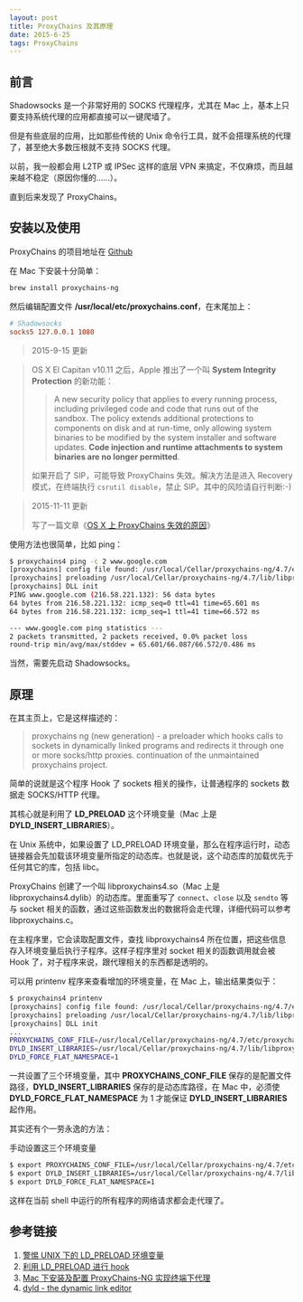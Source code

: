 ```yaml
---
layout: post
title: ProxyChains 及其原理
date: 2015-6-25
tags: ProxyChains
---
```



## 前言

Shadowsocks 是一个非常好用的 SOCKS 代理程序，尤其在 Mac 上，基本上只要支持系统代理的应用都直接可以一键爬墙了。

但是有些底层的应用，比如那些传统的 Unix 命令行工具，就不会搭理系统的代理了，甚至绝大多数压根就不支持 SOCKS 代理。

以前，我一般都会用 L2TP 或 IPSec 这样的底层 VPN 来搞定，不仅麻烦，而且越来越不稳定（原因你懂的……）。

直到后来发现了 ProxyChains。

## 安装以及使用

ProxyChains 的项目地址在 [Github](https://github.com/rofl0r/proxychains-ng)

在 Mac 下安装十分简单：

``` bash
brew install proxychains-ng
```

然后编辑配置文件 **/usr/local/etc/proxychains.conf**，在末尾加上：

``` conf
# Shadowsocks
socks5 127.0.0.1 1080
```

> 2015-9-15 更新


> OS X El Capitan v10.11 之后，Apple 推出了一个叫 **System Integrity Protection** 的新功能：
> 
> > A new security policy that applies to every running process, including privileged code and code that runs out of the sandbox. The policy extends additional protections to components on disk and at run-time, only allowing system binaries to be modified by the system installer and software updates. **Code injection and runtime attachments to system binaries are no longer permitted**.
> 
> 如果开启了 SIP，可能导致 ProxyChains 失效。解决方法是进入 Recovery 模式，在终端执行 `csrutil disable`，禁止 SIP。其中的风险请自行判断:-)


> 2015-11-11 更新
> 
> 写了一篇文章《[OS X 上 ProxyChains 失效的原因](proxychains_not_work.html)》

使用方法也很简单，比如 ping：

``` bash
$ proxychains4 ping -c 2 www.google.com
[proxychains] config file found: /usr/local/Cellar/proxychains-ng/4.7/etc/proxychains.conf
[proxychains] preloading /usr/local/Cellar/proxychains-ng/4.7/lib/libproxychains4.dylib
[proxychains] DLL init
PING www.google.com (216.58.221.132): 56 data bytes
64 bytes from 216.58.221.132: icmp_seq=0 ttl=41 time=65.601 ms
64 bytes from 216.58.221.132: icmp_seq=1 ttl=41 time=66.572 ms

--- www.google.com ping statistics ---
2 packets transmitted, 2 packets received, 0.0% packet loss
round-trip min/avg/max/stddev = 65.601/66.087/66.572/0.486 ms
```

当然，需要先启动 Shadowsocks。

## 原理

在其主页上，它是这样描述的：

> proxychains ng (new generation) - a preloader which hooks calls to sockets in dynamically linked programs and redirects it through one or more socks/http proxies. continuation of the unmaintained proxychains project.

简单的说就是这个程序 Hook 了 sockets 相关的操作，让普通程序的 sockets 数据走 SOCKS/HTTP 代理。

其核心就是利用了 **LD\_PRELOAD** 这个环境变量（Mac 上是 **DYLD\_INSERT\_LIBRARIES**）。

在 Unix 系统中，如果设置了 LD\_PRELOAD 环境变量，那么在程序运行时，动态链接器会先加载该环境变量所指定的动态库。也就是说，这个动态库的加载优先于任何其它的库，包括 libc。

ProxyChains 创建了一个叫 libproxychains4.so（Mac 上是 libproxychains4.dylib）的动态库。里面重写了 `connect`、`close` 以及 `sendto` 等与 socket 相关的函数，通过这些函数发出的数据将会走代理，详细代码可以参考 libproxychains.c。

在主程序里，它会读取配置文件，查找 libproxychains4 所在位置，把这些信息存入环境变量后执行子程序。这样子程序里对 socket 相关的函数调用就会被 Hook 了，对子程序来说，跟代理相关的东西都是透明的。

可以用 printenv 程序来查看增加的环境变量，在 Mac 上，输出结果类似于：

``` bash
$ proxychains4 printenv
[proxychains] config file found: /usr/local/Cellar/proxychains-ng/4.7/etc/proxychains.conf
[proxychains] preloading /usr/local/Cellar/proxychains-ng/4.7/lib/libproxychains4.dylib
[proxychains] DLL init
...
PROXYCHAINS_CONF_FILE=/usr/local/Cellar/proxychains-ng/4.7/etc/proxychains.conf
DYLD_INSERT_LIBRARIES=/usr/local/Cellar/proxychains-ng/4.7/lib/libproxychains4.dylib
DYLD_FORCE_FLAT_NAMESPACE=1
```

一共设置了三个环境变量，其中 **PROXYCHAINS\_CONF\_FILE** 保存的是配置文件路径，**DYLD\_INSERT\_LIBRARIES** 保存的是动态库路径，在 Mac 中，必须使**DYLD\_FORCE\_FLAT\_NAMESPACE** 为 1 才能保证 **DYLD\_INSERT\_LIBRARIES** 起作用。

其实还有个一劳永逸的方法：

手动设置这三个环境变量

``` bash
$ export PROXYCHAINS_CONF_FILE=/usr/local/Cellar/proxychains-ng/4.7/etc/proxychains.conf
$ export DYLD_INSERT_LIBRARIES=/usr/local/Cellar/proxychains-ng/4.7/lib/libproxychains4.dylib
$ export DYLD_FORCE_FLAT_NAMESPACE=1
```

这样在当前 shell 中运行的所有程序的网络请求都会走代理了。

## 参考链接

1. [警惕 UNIX 下的 LD_PRELOAD 环境变量](http://blog.csdn.net/haoel/article/details/1602108)
2. [利用 LD_PRELOAD 进行 hook](http://hbprotoss.github.io/posts/li-yong-ld_preloadjin-xing-hook.html)
3. [Mac 下安装及配置 ProxyChains-NG 实现终端下代理](http://www.dreamxu.com/proxychains-ng/)
4. [dyld - the dynamic link editor](https://developer.apple.com/library/mac/documentation/Darwin/Reference/ManPages/man1/dyld.1.html)